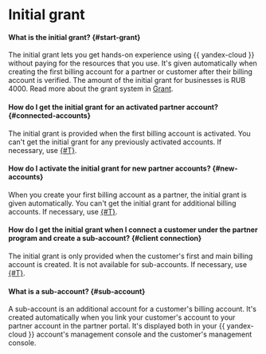 # Initial grant

#### What is the initial grant? {#start-grant}

The initial grant lets you get hands-on experience using {{ yandex-cloud }} without paying for the resources that you use. It's given automatically when creating the first billing account for a partner or customer after their billing account is verified. The amount of the initial grant for businesses is RUB 4000. Read more about the grant system in [Grant](../../billing/concepts/bonus-account.md).

#### How do I get the initial grant for an activated partner account? {#connected-accounts}

The initial grant is provided when the first billing account is activated. You can't get the initial grant for any previously activated accounts. If necessary, use [{#T}](additional-grants.md).

#### How do I activate the initial grant for new partner accounts? {#new-accounts}

When you create your first billing account as a partner, the initial grant is given automatically. You can't get the initial grant for additional billing accounts. If necessary, use [{#T}](additional-grants.md).

#### How do I get the initial grant when I connect a customer under the partner program and create a sub-account? {#client connection}

The initial grant is only provided when the customer's first and main billing account is created. It is not available for sub-accounts. If necessary, use [{#T}](additional-grants.md).

#### What is a sub-account? {#sub-account}

A sub-account is an additional account for a customer's billing account. It's created automatically when you link your customer's account to your partner account in the partner portal. It's displayed both in your {{ yandex-cloud }} account's management console and the customer's management console.


